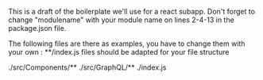 This is a draft of the boilerplate we'll use for a react subapp.
Don't forget to change "modulename" with your module name on lines 2-4-13 in the package.json file.

The following files are there as examples, you have to change them with your own :
  **/index.js files should be adapted for your file structure

  ./src/Components/**
  ./src/GraphQL/**
  ./index.js

